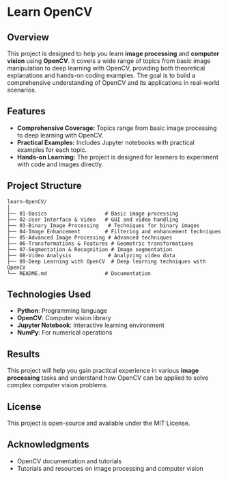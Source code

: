 # Learn OpenCV

## Overview  
This project is designed to help you learn **image processing** and **computer vision** using **OpenCV**. It covers a wide range of topics from basic image manipulation to deep learning with OpenCV, providing both theoretical explanations and hands-on coding examples. The goal is to build a comprehensive understanding of OpenCV and its applications in real-world scenarios.

## Features  
- **Comprehensive Coverage:** Topics range from basic image processing to deep learning with OpenCV.  
- **Practical Examples:** Includes Jupyter notebooks with practical examples for each topic.  
- **Hands-on Learning:** The project is designed for learners to experiment with code and images directly.

## Project Structure  
```
learn-OpenCV/  
│  
├── 01-Basics                   # Basic image processing  
├── 02-User Interface & Video   # GUI and video handling  
├── 03-Binary Image Processing   # Techniques for binary images  
├── 04-Image Enhancement        # Filtering and enhancement techniques  
├── 05-Advanced Image Processing # Advanced techniques  
├── 06-Transformations & Features # Geometric transformations  
├── 07-Segmentation & Recognition # Image segmentation  
├── 08-Video Analysis            # Analyzing video data  
├── 09-Deep Learning with OpenCV  # Deep learning techniques with OpenCV  
└── README.md                   # Documentation  
```  

## Technologies Used  
- **Python**: Programming language  
- **OpenCV**: Computer vision library  
- **Jupyter Notebook**: Interactive learning environment  
- **NumPy**: For numerical operations  

## Results  
This project will help you gain practical experience in various **image processing** tasks and understand how OpenCV can be applied to solve complex computer vision problems.

## License  
This project is open-source and available under the MIT License.

## Acknowledgments  
- OpenCV documentation and tutorials
- Tutorials and resources on image processing and computer vision
